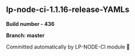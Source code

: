 ## lp-node-ci-1.1.16-release-YAMLs

**Build number - 436**

**Branch: master**

 Committed automatically by LP-NODE-CI module :rocket: